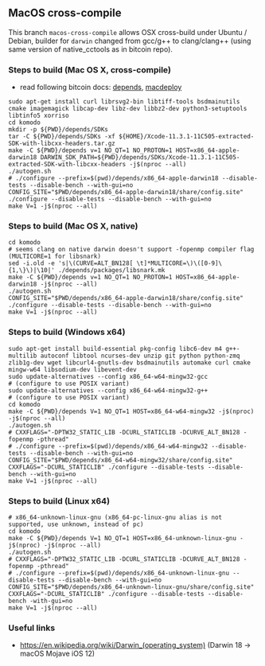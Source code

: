 ## MacOS cross-compile

This branch `macos-cross-compile` allows OSX cross-build under Ubuntu / Debian, builder for `darwin` changed from gcc/g++ to clang/clang++ (using same version of
native_cctools as in bitcoin repo).

### Steps to build (Mac OS X, cross-compile)

- read following bitcoin docs: [depends](https://github.com/bitcoin/bitcoin/blob/master/depends/README.md), [macdeploy](https://github.com/bitcoin/bitcoin/blob/master/contrib/macdeploy/README.md)

```
sudo apt-get install curl librsvg2-bin libtiff-tools bsdmainutils cmake imagemagick libcap-dev libz-dev libbz2-dev python3-setuptools libtinfo5 xorriso
cd komodo
mkdir -p ${PWD}/depends/SDKs
tar -C ${PWD}/depends/SDKs -xf ${HOME}/Xcode-11.3.1-11C505-extracted-SDK-with-libcxx-headers.tar.gz
make -C ${PWD}/depends v=1 NO_QT=1 NO_PROTON=1 HOST=x86_64-apple-darwin18 DARWIN_SDK_PATH=${PWD}/depends/SDKs/Xcode-11.3.1-11C505-extracted-SDK-with-libcxx-headers -j$(nproc --all)
./autogen.sh
# ./configure --prefix=$(pwd)/depends/x86_64-apple-darwin18 --disable-tests --disable-bench --with-gui=no
CONFIG_SITE="$PWD/depends/x86_64-apple-darwin18/share/config.site" ./configure --disable-tests --disable-bench --with-gui=no
make V=1 -j$(nproc --all)
```

### Steps to build (Mac OS X, native)

```
cd komodo
# seems clang on native darwin doesn't support -fopenmp compiler flag (MULTICORE=1 for libsnark)
sed -i.old -e 's|\(CURVE=ALT_BN128[ \t]*MULTICORE=\)\([0-9]\{1,\}\)|\10|' ./depends/packages/libsnark.mk
make -C ${PWD}/depends v=1 NO_QT=1 NO_PROTON=1 HOST=x86_64-apple-darwin18 -j$(nproc --all)
./autogen.sh
CONFIG_SITE="$PWD/depends/x86_64-apple-darwin18/share/config.site" ./configure --disable-tests --disable-bench --with-gui=no
make V=1 -j$(nproc --all)
```

### Steps to build (Windows x64)

```
sudo apt-get install build-essential pkg-config libc6-dev m4 g++-multilib autoconf libtool ncurses-dev unzip git python python-zmq zlib1g-dev wget libcurl4-gnutls-dev bsdmainutils automake curl cmake mingw-w64 libsodium-dev libevent-dev
sudo update-alternatives --config x86_64-w64-mingw32-gcc
# (configure to use POSIX variant)
sudo update-alternatives --config x86_64-w64-mingw32-g++
# (configure to use POSIX variant)
cd komodo
make -C ${PWD}/depends V=1 NO_QT=1 HOST=x86_64-w64-mingw32 -j$(nproc) -j$(nproc --all)
./autogen.sh
# CXXFLAGS="-DPTW32_STATIC_LIB -DCURL_STATICLIB -DCURVE_ALT_BN128 -fopenmp -pthread"
# ./configure --prefix=$(pwd)/depends/x86_64-w64-mingw32 --disable-tests --disable-bench --with-gui=no
CONFIG_SITE="$PWD/depends/x86_64-w64-mingw32/share/config.site" CXXFLAGS="-DCURL_STATICLIB" ./configure --disable-tests --disable-bench --with-gui=no
make V=1 -j$(nproc --all)

```

### Steps to build (Linux x64)

```
# x86_64-unknown-linux-gnu (x86_64-pc-linux-gnu alias is not supported, use unknown, instead of pc)
cd komodo
make -C ${PWD}/depends V=1 NO_QT=1 HOST=x86_64-unknown-linux-gnu -j$(nproc) -j$(nproc --all)
./autogen.sh
# CXXFLAGS="-DPTW32_STATIC_LIB -DCURL_STATICLIB -DCURVE_ALT_BN128 -fopenmp -pthread"
# ./configure --prefix=$(pwd)/depends/x86_64-unknown-linux-gnu --disable-tests --disable-bench --with-gui=no
CONFIG_SITE="$PWD/depends/x86_64-unknown-linux-gnu/share/config.site" CXXFLAGS="-DCURL_STATICLIB" ./configure --disable-tests --disable-bench -with-gui=no
make V=1 -j$(nproc --all)
```

### Useful links

- https://en.wikipedia.org/wiki/Darwin_(operating_system) (Darwin 18 -> macOS Mojave iOS 12)